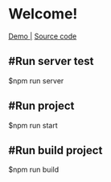 <h1 className="text-center">Welcome!</h1>
<a href="http://207.148.100.47" target="blank">Demo |</a>
<a href="https://github.com/vanson9x/react-test-skill" target="blank">Source code</a>
<h2>#Run server test</h2>
<p>$npm run server</p>
<h2>#Run project</h2>
<p>$npm run start</p>
<h2>#Run build project</h2>
<p>$npm run build</p>
